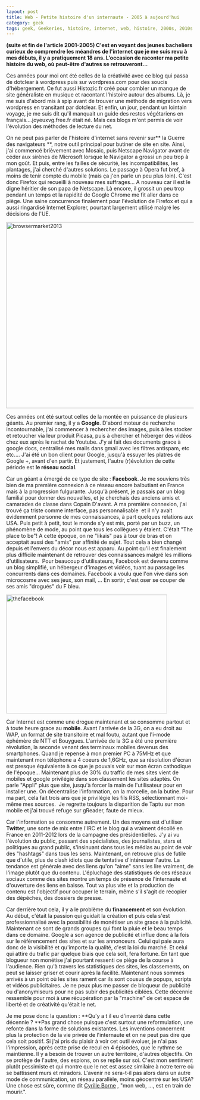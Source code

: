 ```yaml
---
layout: post
title: Web - Petite histoire d'un internaute - 2005 à aujourd'hui
category: geek
tags: geek, Geekeries, histoire, internet, web, histoire, 2000s, 2010s
---
```

**(suite et fin de l'article 2001-2005) C'est en voyant des jeunes bacheliers curieux de comprendre les méandres de l'internet que je me suis revu à mes débuts, il y a pratiquement 18 ans. L'occasion de raconter ma petite histoire du web, où peut-être d'autres se retrouveront...**

Ces années pour moi ont été celles de la créativité avec ce blog qui passa de dotclear à wordpress puis sur wordpress.com pour des soucis d'hébergement. Ce fut aussi Histozic.fr créé pour combler un manque de site généraliste en musique et racontant l'histoire autour des albums. Là, je me suis d'abord mis à spip avant de trouver une méthode de migration vers wordpress en transitant par dotclear. Et enfin, un jour, pendant un lointain voyage, je me suis dit qu'il manquait un guide des restos végétariens en français....joyeuxvg.free.fr était né. Mais ces blogs m'ont permis de voir l'évolution des méthodes de lecture du net.

On ne peut pas parler de l'histoire d'internet sans revenir sur** la Guerre des navigateurs **, notre outil principal pour butiner de site en site. Ainsi, j'ai commencé brièvement avec Mosaic, puis Netscape Navigator avant de céder aux sirènes de Microsoft lorsque le Navigator a grossi un peu trop à mon goût. Et puis, entre les failles de sécurité, les incompatibilités, les plantages, j'ai cherché d'autres solutions. Le passage à Opera fut bref, à moins de tenir compte du mobile (mais ça j'en parle un peu plus loin). C'est donc Firefox qui recueilli à nouveau mes suffrages... A nouveau car il est le digne héritier de son papa de Netscape. Là encore, il grossit un peu trop pendant un temps et la rapidité de Google Chrome me fit aller dans ce piège. Une saine concurrence finalement pour l'évolution de Firefox et qui a aussi ringardisé Internet Explorer, pourtant largement utilisé malgré les décisions de l'UE.

<img class="alignnone size-full wp-image-132" src="https://cheziceman.files.wordpress.com/2016/01/browsermarket2013.jpg" alt="browsermarket2013" width="800" height="500" />

Ces années ont été surtout celles de la montée en puissance de plusieurs géants. Au premier rang, il y a **Google**. D'abord moteur de recherche incontournable, j'ai commencer à rechercher des images, puis à les stocker et retoucher via leur produit Picasa, puis à chercher et héberger des vidéos chez eux après le rachat de Youtube. J'y ai fait des documents grace à google docs, centralisé mes mails dans gmail avec les filtres antispam, etc etc.... J'ai été un bon client pour Google, jusqu'à essuyer les platres de Google +, avant d'en partir. Et justement, l'autre (r)évolution de cette période est **le réseau social**.

Car un géant a émergé de ce type de site : **Facebook**. Je me souviens très bien de ma première connexion à ce réseau encore balbutiant en France mais à la progression fulgurante. Jusqu'à présent, je passais par un blog familial pour donner des nouvelles, et je cherchais des anciens amis et camarades de classe dans Copain D'avant. A ma première connexion, j'ai trouvé ça triste comme interface, pas personnalisable  et il n'y avait évidemment personne de mes connaissances, à part quelques relations aux USA. Puis petit à petit, tout le monde s'y est mis, porté par un buzz, un phénomène de mode, au point que tous les collègues y étaient. C'était "The place to be"! A cette époque, on ne "likais" pas à tour de bras et on acceptait aussi des "amis" par affinité de sujet. Tout cela a bien changé depuis et l'envers du décor nous est apparu. Au point qu'il est finalement plus difficile maintenant de retrouver des connaissances malgré les millions d'utilisateurs.  Pour beaucoup d'utilisateurs, Facebook est devenu comme un blog simplifié, un hébergeur d'images et vidéos, tuant au passage les concurrents dans ces domaines. Facebook a voulu que l'on vive dans son microcosme avec ses jeux, son mail, ... En sortir, c'est oser se couper de ses amis "drogués" du F bleu.

<img class="alignnone size-full wp-image-209" src="https://cheziceman.files.wordpress.com/2016/01/thefacebook.jpg" alt="thefacebook" width="432" height="319" />

Car Internet est comme une drogue maintenant et se consomme partout et à toute heure grace au **mobile**. Avant l'arrivée de la 3G, on a eu droit au WAP, un format de site transitoire et mal foutu, autant que l'i-mode éphémère de NTT et Bouygues. L'arrivée de la 3G a été une première révolution, la seconde venant des terminaux mobiles devenus des smartphones. Quand je repense à mon premier PC à 75MHz et que maintenant mon téléphone a 4 coeurs de 1,6GHz, que sa résolution d'écran est presque équivalente à ce que je pouvais voir sur mon écran cathodique de l'époque... Maintenant plus de 30% du traffic de mes sites vient de mobiles et google privilégie dans son classement les sites adaptés. On parle "Appli" plus que site, jusqu'à forcer la main de l'utilisateur pour en installer une. On décentralise l'information, on la morcelle, on la butine. Pour ma part, cela fait trois ans que je privilégie les fils RSS, sélectionnant moi-même mes sources.  Je regrette toujours la disparition de Taptu sur mon mobile et j'ai trouvé refuge sur gReader, faute de mieux.

Car l'information se consomme autrement. Un des moyens est d'utiliser **Twitter**, une sorte de mix entre l'IRC et le blog qui a vraiment décollé en France en 2011-2012 lors de la campagne des présidentielles. J'y ai vu l'évolution du public, passant des spécialistes, des journalistes, stars et politiques au grand public, s'insinuant dans tous les médias au point de voir des "hashtags" dans tous les sens. Maintenant, on retrouve plus de futile que d'utile, plus de clash idiots que de tentative d'intéresser l'autre. La tendance est générale avec des liens qu'on "aime" sans les lire vraiment, de l'image plutôt que du contenu. L'épluchage des statistiques de ces réseaux sociaux comme des sites montre un temps de présence de l'internaute et d'ouverture des liens en baisse. Tout va plus vite et la production de contenu est l'objectif pour occuper le terrain, même s'il s'agit de recopier des dépêches, des dossiers de presse.

Car derrière tout cela, il y a le problème du **financement** et son évolution. Au début, c'était la passion qui guidait la création et puis cela s'est professionnalisé avec la possibilité de monétiser un site grace à la publicité. Maintenant ce sont de grands groupes qui font la pluie et le beau temps dans ce domaine. Google a son agence de publicité et influe donc à la fois sur le référencement des sites et sur les annonceurs. Celui qui paie aura donc de la visibilité et qu'importe la qualité, c'est la loi du marché. Et celui qui attire du trafic par quelque biais que cela soit, fera fortune. En tant que blogueur non monétise j'ai pourtant ressenti ce piège de la course à l'audience. Rien qu'à travers les statistiques des sites, les classements, on peut se laisser griser et courir après la facilité. Maintenant nous sommes arrivés à un point où les sites rament car ils sont cousus de popups, scripts et vidéos publicitaires. Je ne peux plus me passer de bloqueur de publicité ou d'anonymiseurs pour ne pas subir des publicités ciblées. Cette décennie ressemble pour moi à une récupération par la "machine" de cet espace de liberté et de créativité qu'était le net.

Je me pose donc la question : **Qu'y a t il eu d'inventé dans cette décennie ? **Pas grand chose puisque c'est surtout une reformulation, une refonte dans la forme de solutions existantes. Les inventions concernent plus la protection de la vie privée de l'internaute et on ne peut pas dire que cela soit positif. Si j'ai pris du plaisir à voir cet outil évoluer, je n'ai pas l'impression, après cette prise de recul en 4 épisodes, que le rythme se maintienne. Il y a besoin de trouver un autre territoire, d'autres objectifs. On se protège de l'autre, des espions, on se replie sur soi. C'est mon sentiment plutôt pessimiste et qui montre que le net est assez similaire à notre terre où se battissent murs et miradors. L'avenir ne sera-t-il pas alors dans un autre mode de communication, un réseau parallèle, moins géocentré sur les USA? Une chose est sûre, comme dit <a title="Cyrille Borne" href="http://cyrille-borne.com/article513/plus-loin-dans-la-veille">Cyrille Borne</a> , "mon web, ..., est en train de mourir.".



